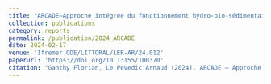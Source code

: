 ```yaml
---
title: "ARCADE–Approche intégrée du fonctionnement hydro-bio-sédimentaire du Bassin d’Arcachon: Dynamiques et Evolutions; Rapport final 2020-2023, Tâche 3"
collection: publications
category: reports
permalink: /publication/2024_ARCADE
date: 2024-02-17
venue: 'Ifremer ODE/LITTORAL/LER-AR/24.012'
paperurl: 'https://doi.org/10.13155/100370'
citation: "Ganthy Florian, Le Pevedic Arnaud (2024). ARCADE – Approche intégrée du fonctionnement hydro-bio-sédimentaire du Bassin d’Arcachon : Dynamiques et Evolutions ; Rapport final 2020-2023, Tâche 3. Ref. ODE/LITTORAL/LER-AR/24.012. Ifremer."
---
```

